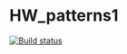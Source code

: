 # HW_patterns1
[![Build status](https://ci.appveyor.com/api/projects/status/7fwy6c298gt26hvn?svg=true)](https://ci.appveyor.com/project/007Nick91/hw-patterns1)

